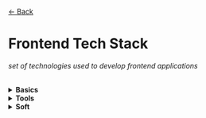 [&larr; Back](./README.md)

# Frontend Tech Stack

_set of technologies used to develop frontend applications_

<br>

<details>
<summary><b>Basics</b></summary>

<div></div>

<hr>

<ul>
<li><b>HTML</b></li>
<li><b>CSS</b></li>
<li><b>JavaScript</b></li>
<li><b>TypeScript</b></li>
</ul>

<br>

<div></div>

</details>

<details>
<summary><b>Tools</b></summary>

<div></div>

<hr>

<ul>
<li><b>MacBook • Terminal</b></li>
<li><b>Git • GitHub • Markdown</b></li>
<li><b>VS Code • Extensions</b></li>
<li><b>Web Browsers • DevTools</b></li>
</ul>

<br>

<div></div>

</details>

<details>
<summary><b>Soft</b></summary>

<div></div>

<hr>

<ul>
<li><b>UI / UX</b></li>
<li><b>Project Management</b></li>
</ul>

<br>

<div></div>

</details>

<br>
